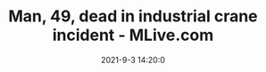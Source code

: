 ---
"title": "Man, 49, dead in industrial crane incident - MLive.com"
"date": "2021-9-3 14:20:0"
"feed_name": "GOOGLENEWSINDUSTRIAL"
"feed_website": "https://news.google.com/search?q=industrial%2Bincident&hl=en-US&gl=US&ceid=US:en"
"feed_rss": "https://news.google.com/rss/search?q=industrial%2Bincident&hl=en-US&gl=US&ceid=US:en"
"link": "https://www.mlive.com/news/2021/09/man-49-dead-in-industrial-crane-incident.html"
"file": "_posts/2021-1-1-99c3c3becdc2940d87d295ab8e13f525e322199f.md"
"accident": "1"
"drilling": "1"
---
